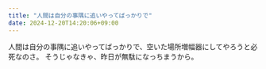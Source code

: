 ```yaml
---
title: "人間は自分の事隅に追いやってばっかりで"
date: 2024-12-20T14:20:06+09:00
---
```

人間は自分の事隅に追いやってばっかりで、空いた場所増幅器にしてやろうと必死なのさ。
そうじゃなきゃ、昨日が無駄になっちまうから。
